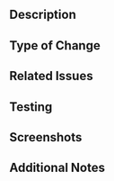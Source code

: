 ## Description

<!-- Please provide a brief description of the changes made in this pull request -->

## Type of Change

<!-- is this a new feature or a bugfix? -->

## Related Issues

<!-- Please list any related issues or pull requests -->

## Testing

<!-- Please describe the testing that was performed to validate these changes -->

## Screenshots

<!-- Please provide any relevant screenshots or visual aids to help reviewers understand the changes -->

## Additional Notes

<!-- Please provide any additional information that may be helpful, such as performance improvements, tradeoffs, or design decisions -->

